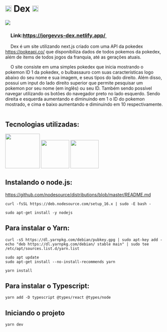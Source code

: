 # <img src="https://s2.coinmarketcap.com/static/img/coins/200x200/8303.png" width="20px"> Dex <img src="https://s2.coinmarketcap.com/static/img/coins/200x200/8303.png" width="20px">
<img src="https://cdn.discordapp.com/attachments/818623973704073260/878093883530170408/dex.gif">

<h3> <img src="https://s2.coinmarketcap.com/static/img/coins/200x200/8303.png" width="13px"> Link:<a href="https://jorgevvs-dex.netlify.app/" >https://jorgevvs-dex.netlify.app/ </a><img src="https://s2.coinmarketcap.com/static/img/coins/200x200/8303.png" width="13px"> </h3>

<p> <img src="https://s2.coinmarketcap.com/static/img/coins/200x200/8303.png" width="13px"> Dex é um site utilizando next.js criado com uma API da pokedex <a href="https://pokeapi.co/" >https://pokeapi.co/</a> que disponibiliza dados de todos pokemos da pokedex, além de items de todos jogos da franquia, até as gerações atuais. <img src="https://s2.coinmarketcap.com/static/img/coins/200x200/8303.png" width="13px"> </p>

<p> <img src="https://s2.coinmarketcap.com/static/img/coins/200x200/8303.png" width="13px"> O site consiste em uma simples pokedex que inicia mostrando o pokemon ID 1 da pokedex, o bulbassauro com suas características logo abaixo do seu nome e sua imagem, e seus tipos do lado direito. Além disso, possui um input do lado direito superior que permite pesquisar um pokemon por seu nome (em inglês) ou seu ID. Também sendo possível navegar utilizando os botões do navegador preto no lado esquerdo. Sendo direita e esquerda aumentando e diminuindo em 1 o ID do pokemon mostrado, e cima e baixo aumentando e diminuindo em 10 respectivamente.<img src="https://s2.coinmarketcap.com/static/img/coins/200x200/8303.png" width="13px"> </p>


<h2> Tecnologias utilizadas: </h2>
<div>
<img src="https://upload.wikimedia.org/wikipedia/commons/thumb/a/a7/React-icon.svg/1200px-React-icon.svg.png" width="110px">
<img src="https://bognarjunior.files.wordpress.com/2018/09/typescript.png" width="90px">   
<img src="https://upload.wikimedia.org/wikipedia/commons/thumb/9/96/Sass_Logo_Color.svg/1200px-Sass_Logo_Color.svg.png" width="90px">
</div>

## **Instalando o node.js:**

https://github.com/nodesource/distributions/blob/master/README.md

```
curl -fsSL https://deb.nodesource.com/setup_16.x | sudo -E bash -

sudo apt-get install -y nodejs
```

## **Para instalar o Yarn:**
```
curl -sS https://dl.yarnpkg.com/debian/pubkey.gpg | sudo apt-key add -
echo "deb https://dl.yarnpkg.com/debian/ stable main" | sudo tee /etc/apt/sources.list.d/yarn.list

sudo apt update
sudo apt-get install --no-install-recommends yarn

yarn install
```

## **Para instalar o Typescript:**
```
yarn add -D typescript @types/react @types/node
```

## **Iniciando o projeto**
```
yarn dev
```


